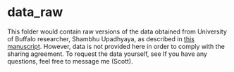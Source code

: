 # data_raw
This folder would contain raw versions of the data obtained from University of Buffalo researcher, Shambhu Upadhyaya, as described in [this manuscript](https://ieeexplore.ieee.org/document/7823894). However, data is not provided here in order to comply with the sharing agreement. To request the data yourself, see If you have any questions, feel free to message me (Scott).
